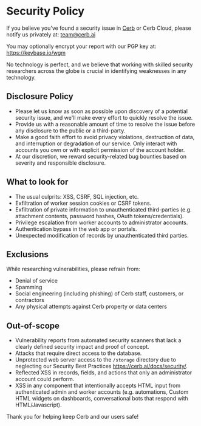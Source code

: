 Security Policy
===============

If you believe you've found a security issue in [Cerb](https://cerb.ai/) or Cerb Cloud, please notify us privately at: [team@cerb.ai](mailto:team@cerb.ai)

You may optionally encrypt your report with our PGP key at: https://keybase.io/wgm

No technology is perfect, and we believe that working with skilled security researchers across the globe is crucial in identifying weaknesses in any technology.

## Disclosure Policy
* Please let us know as soon as possible upon discovery of a potential security issue, and we'll make every effort to quickly resolve the issue.
* Provide us with a reasonable amount of time to resolve the issue before any disclosure to the public or a third-party.
* Make a good faith effort to avoid privacy violations, destruction of data, and interruption or degradation of our service. Only interact with accounts you own or with explicit permission of the account holder.
* At our discretion, we reward security-related bug bounties based on severity and responsible disclosure.

## What to look for
* The usual culprits: XSS, CSRF, SQL injection, etc.
* Exfiltration of worker session cookies or CSRF tokens.
* Exfiltration of private information to unauthenticated third-parties (e.g. attachment contents, password hashes, OAuth tokens/credentials).
* Privilege escalation from worker accounts to administrator accounts.
* Authentication bypass in the web app or portals.
* Unexpected modification of records by unauthenticated third parties.

## Exclusions
While researching vulnerabilities, please refrain from:
* Denial of service
* Spamming
* Social engineering (including phishing) of Cerb staff, customers, or contractors
* Any physical attempts against Cerb property or data centers

## Out-of-scope
* Vulnerability reports from automated security scanners that lack a clearly defined security impact and proof of concept.
* Attacks that require direct access to the database.
* Unprotected web server access to the `/storage` directory due to neglecting our Security Best Practices <https://cerb.ai/docs/security/>.
* Reflected XSS in records, fields, and actions that only an administrator account could perform.
* XSS in any component that intentionally accepts HTML input from authenticated admin and worker accounts (e.g. automations, Custom HTML widgets on dashboards, conversational bots that respond with HTML/Javascript).

Thank you for helping keep Cerb and our users safe!
